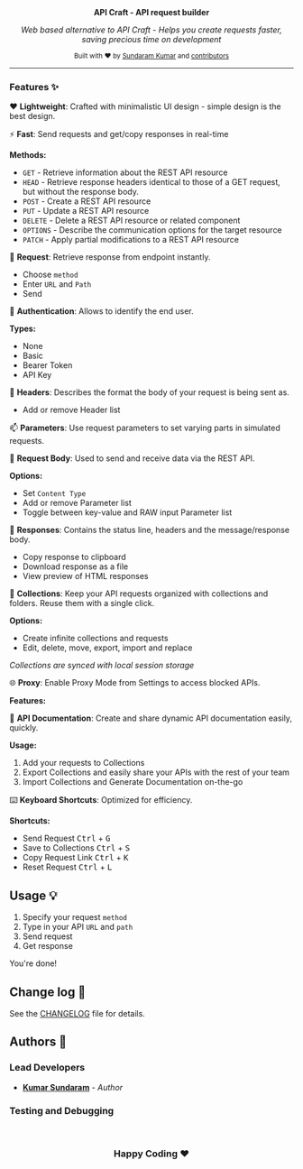 <div align="center">
  <br>
  <br>
  <p>
    <b>API Craft - API request builder</b>
  </p>
  <p>
     <i>Web based alternative to API Craft - Helps you create requests faster, saving precious time on development </i>
  </p>
  <p>

  </p>
  <p>
    <sub>Built with ❤︎ by
      <a href="https://github.com/sundaramkumar">Sundaram Kumar</a> and
      <a href="https://github.com/sundaramkumar/apicraft/contributors">contributors</a>
    </sub>
  </p>
</div>

---

### Features ✨

❤️ **Lightweight**: Crafted with minimalistic UI design - simple design is the best design.

⚡️ **Fast**: Send requests and get/copy responses in real-time

**Methods:**

- `GET` - Retrieve information about the REST API resource
- `HEAD` - Retrieve response headers identical to those of a GET request, but without the response body.
- `POST` - Create a REST API resource
- `PUT` - Update a REST API resource
- `DELETE` - Delete a REST API resource or related component
- `OPTIONS` - Describe the communication options for the target resource
- `PATCH` - Apply partial modifications to a REST API resource

🚀 **Request**: Retrieve response from endpoint instantly.

- Choose `method`
- Enter `URL` and `Path`
- Send

🔐 **Authentication**: Allows to identify the end user.

**Types:**

- None
- Basic
- Bearer Token
- API Key

📢 **Headers**: Describes the format the body of your request is being sent as.

- Add or remove Header list

📫 **Parameters**: Use request parameters to set varying parts in simulated requests.

📃 **Request Body**: Used to send and receive data via the REST API.

**Options:**

- Set `Content Type`
- Add or remove Parameter list
- Toggle between key-value and RAW input Parameter list

👋 **Responses**: Contains the status line, headers and the message/response body.

- Copy response to clipboard
- Download response as a file
- View preview of HTML responses

📁 **Collections**: Keep your API requests organized with collections and folders. Reuse them with a single click.

**Options:**

- Create infinite collections and requests
- Edit, delete, move, export, import and replace

_Collections are synced with local session storage_

🌐 **Proxy**: Enable Proxy Mode from Settings to access blocked APIs.

**Features:**

📄 **API Documentation**: Create and share dynamic API documentation easily, quickly.

**Usage:**

1.  Add your requests to Collections
2.  Export Collections and easily share your APIs with the rest of your team
3.  Import Collections and Generate Documentation on-the-go

⌨️ **Keyboard Shortcuts**: Optimized for efficiency.

**Shortcuts:**

- Send Request <kbd>Ctrl</kbd> + <kbd>G</kbd>
- Save to Collections <kbd>Ctrl</kbd> + <kbd>S</kbd>
- Copy Request Link <kbd>Ctrl</kbd> + <kbd>K</kbd>
- Reset Request <kbd>Ctrl</kbd> + <kbd>L</kbd>

## Usage 💡

1. Specify your request `method`
2. Type in your API `URL` and `path`
3. Send request
4. Get response

You're done!

## Change log 📝

See the [CHANGELOG](CHANGELOG.md) file for details.

## Authors 🔮

### Lead Developers

- **[Kumar Sundaram](https://github.com/sundaramkumar)** - _Author_

### Testing and Debugging

<div align="center">
  <br>

  <h3>Happy Coding ❤︎</h3>
</div>

